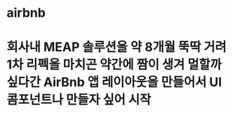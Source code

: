 # airbnb

# 회사내 MEAP 솔루션을 약 8개월 뚝딱 거려 1차 리펙을 마치곤 약간에 짬이 생겨 멀할까 싶다간 AirBnb 앱 레이아웃을 만들어서 UI 콤포넌트나 만들자 싶어 시작


